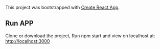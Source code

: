 This project was bootstrapped with [Create React App](https://github.com/facebook/create-react-app).

## Run APP

Clone or download the project, Run npm start and view on localhost at: <a href="http://localhost:3000">http://localhost:3000</a>


